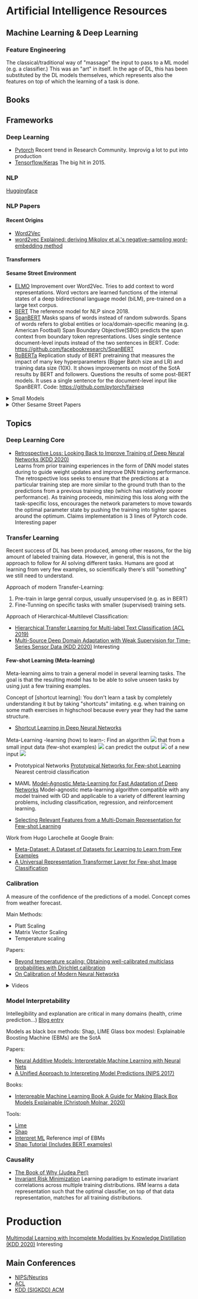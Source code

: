 # Artificial Intelligence Resources

## Machine Learning & Deep Learning

### Feature Engineering

The classical/traditional way of "massage" the input to pass to a ML model (e.g. a classifier.) This was
an "art" in itself.
In the age of DL, this has been substituted by the DL models themselves, which represents
also the features on top of which the learning of a task is done. 

## Books

## Frameworks

### Deep Learning
* [Pytorch](https://pytorch.org/)
Recent trend in Research Community. Improvig a lot to put into production
* [Tensorflow/Keras](https://www.tensorflow.org/)
The big hit in 2015.
### NLP
[Huggingface](https://huggingface.co/)

### NLP Papers

#### Recent Origins

* [Word2Vec](https://arxiv.org/abs/1301.3781)
* [word2vec Explained: deriving Mikolov et al.'s negative-sampling word-embedding method](https://arxiv.org/abs/1402.3722)



#### Transformers

#### Sesame Street Environment

* [ELMO](https://arxiv.org/abs/1802.05365) Improvement over Word2Vec. Tries to add context to word representations.
Word vectors are learned functions of the internal states of a deep bidirectional language model (biLM), pre-trained on a large text corpus.
* [BERT](https://arxiv.org/abs/1810.04805) The reference model for NLP since 2018.
* [SpanBERT](https://arxiv.org/pdf/1907.10529.pdf) 
 Masks spans of words instead of random subwords. Spans of words refers to global entities or loca/domain-specific meaning (e.g. American Football)
 Span Boundary Objective(SBO) predicts the span context from boundary token representations. Uses single sentence document-level inputs instead of 
 the two sentences in BERT.
 Code: https://github.com/facebookresearch/SpanBERT
* [RoBERTa](https://arxiv.org/abs/1907.11692)
Replication study of BERT pretraining that measures the impact of many key hyperparameters (Bigger Batch size and LR) and training data size (10X).
It shows improvements on most of the SotA results by BERT and followers. Questions the results of some post-BERT models.
It uses a single sentence for the document-level input like SpanBERT. 
Code: https://github.com/pytorch/fairseq

<details>
  <summary>Small Models</summary>  
 * [Distilbert](https://arxiv.org/abs/1910.01108)
 Check it out in https://huggingface.co/  
</details>

<details>
  <summary>Other Sesame Street Papers</summary>
 
 * [FinBERT](https://arxiv.org/abs/1908.10063) Bert applied to Financial Sentiment Analysis.
 Code: https://github.com/ProsusAI/finBERT]
    
</details>

## Topics

### Deep Learning Core

* [Retrospective Loss: Looking Back to Improve Training of Deep Neural Networks (KDD 2020)](https://arxiv.org/abs/2006.13593)	
Learns from prior training experiences in the form of DNN model states during to guide weight updates and improve DNN 
training performance. The retrospective loss seeks to ensure that the predictions at a particular training step are more 
similar to the ground truth than to the predictions from a previous training step (which has relatively
poorer performance). As training proceeds, minimizing this loss along with the task-specific loss, encourages the 
network parameters to move towards the optimal parameter state by pushing the training into tighter spaces around the 
optimum. Claims implementation is 3 lines of Pytorch code. Interesting paper

### Transfer Learning
Recent success of DL has been produced, among other reasons, for the big amount of labeled training data.
However, in general, this is not the approach to follow for AI solving different tasks.
Humans are good at learning from very few examples, so scientifically there's still "something" we still need to understand.

Approach of modern Transfer-Learning: 
1. Pre-train in large genral corpus, usually unsupervised (e.g. as in BERT)
1. Fine-Tunning on specific tasks with smaller (supervised) training sets.

Approach of Hierarchical-Multilevel Classification:
* [Hierarchical Transfer Learning for Multi-label Text Classification (ACL 2019)](https://www.aclweb.org/anthology/P19-1633/)
* [Multi-Source Deep Domain Adaptation with Weak Supervision for Time-Series Sensor Data (KDD 2020)](https://arxiv.org/abs/2005.10996)
Interesting

#### Few-shot Learning (Meta-learning)

Meta-learning aims to train a general model in several learning tasks. The goal is that the resulting model has to be able to solve unseen tasks by using just 
a few training examples.

Concept of [shortcut learning]: You don't learn a task by completely understanding it but by taking "shortcuts" imitating.
e.g. when training on some math exercises in highschool because every year they had the same structure. 

* [Shortcut Learning in Deep Neural Networks](https://arxiv.org/abs/2004.07780)

Meta-Learning -learning (how) to learn-: Find an algorithm <img src="https://render.githubusercontent.com/render/math?math=A"> that from a small input data (few-shot examples) <img src="https://render.githubusercontent.com/render/math?math=DS_{train}(x_i,y_i)"> can predict the output <img src="https://render.githubusercontent.com/render/math?math=y'"> of a new input 
<img src="https://render.githubusercontent.com/render/math?math=x'">

* Prototypical Networks [Prototypical Networks for Few-shot Learning]()
Nearest centroid classification

* MAML [Model-Agnostic Meta-Learning for Fast Adaptation of Deep Networks]() 
Model-agnostic meta-learning algorithm compatible with any model trained with GD and applicable to a variety of different learning problems, including 
classification, regression, and reinforcement learning.

* [Selecting Relevant Features from a Multi-Domain Representation for Few-shot Learning]()

Work from Hugo Larochelle at Google Brain:
* [Meta-Dataset: A Dataset of Datasets for Learning to Learn from Few Examples]()
* [A Universal Representation Transformer Layer for Few-shot Image Classification]()

### Calibration

A measure of the confidence of the predictions of a model. Concept comes from weather forecast.

Main Methods:

- Platt Scaling
- Matrix Vector Scaling
- Temperature scaling

Papers:
* [Beyond temperature scaling: Obtaining well-calibrated multiclass probabilities with Dirichlet calibration](https://papers.nips.cc/paper/9397-beyond-temperature-scaling-obtaining-well-calibrated-multi-class-probabilities-with-dirichlet-calibration.pdf)
* [On Calibration of Modern Neural Networks](https://arxiv.org/abs/1706.04599)

<details>
  <summary>Videos</summary>
 * [Calibration Tutorial] (https://www.youtube.com/watch?v=rhnqZV6eKlg&feature=youtu.be)
</details>

### Model Interpretability
Intellegibility and explanation are critical in many domains (health, crime prediction...) [Blog entry](https://medium.com/analytics-vidhya/model-interpretation-with-microsofts-interpret-ml-85aa0ad697ae)


Models as black box methods: Shap, LIME
Glass box modesl: Explainable Boosting Machine (EBMs) are the SotA

Papers:
* [Neural Additive Models: Interpretable Machine Learning with Neural Nets](https://arxiv.org/abs/2004.13912)
* [A Unified Approach to Interpreting Model Predictions (NIPS 2017)](https://papers.nips.cc/paper/7062-a-unified-approach-to-interpreting-model-predictions.pdf)

Books:
* [Interpreable Machine Learning Book A Guide for Making Black Box Models Explainable (Christoph Molnar, 2020)](https://christophm.github.io/interpretable-ml-book/)

Tools:
* [Lime](https://github.com/marcotcr/lime)
* [Shap](https://github.com/slundberg/shap)
* [Interpret ML](https://github.com/interpretml/interpret) Reference impl of EBMs
* [Shap Tutorial (Includes BERT examples)](https://nbviewer.jupyter.org/github/slundberg/shap/blob/master/notebooks/general/Explainable%20AI%20with%20Shapley%20Values.ipynb)

### Causality

* [The Book of Why (Judea Perl)](http://bayes.cs.ucla.edu/WHY/)
* [Invariant Risk Minimization](https://arxiv.org/abs/1907.02893)
Learning paradigm to estimate invariant correlations across multiple training distributions. IRM learns a data representation such that the optimal classifier, 
on top of that data representation, matches for all training distributions.


# Production

[Multimodal Learning with Incomplete Modalities by Knowledge Distillation (KDD 2020)](http://pages.cs.wisc.edu/~wentaowu/papers/kdd20-ci-for-ml.pdf)
Interesting


## Main Conferences

* [NIPS/Neurips](https://nips.cc/)
* [ACL](https://www.aclweb.org/)
* [KDD (SIGKDD) ACM](https://www.kdd.org/)